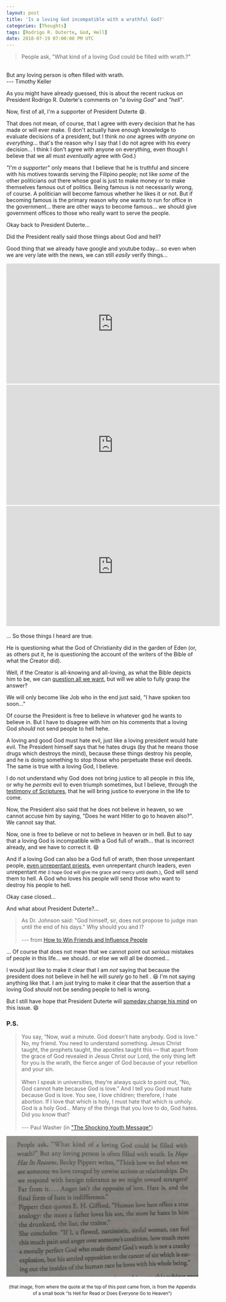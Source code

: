 ```yaml
---
layout: post
title: 'Is a loving God incompatible with a wrathful God?'
categories: [Thoughts]
tags: [Rodrigo R. Duterte, God, Hell]
date: 2018-07-19 07:00:00 PM UTC
---
```


<!-- July 20, 2018 03:00:00 AM Philippine Time -->

<!-- 
<small>_(NOTE: Updated Aug 4, 2018 so it will not sound angry or harsh :smile:)_</small>
 -->

> People ask, "What kind of a loving God could be filled with wrath.?"
<br />
But any loving person is often filled with wrath.
<br />
 --- Timothy Keller

<!--more-->

As you might have already guessed, this is about the recent ruckus on President Rodrigo R. Duterte's comments on _"a loving God"_ and _"hell"_.

Now, first of all, I'm a supporter of President Duterte :smile:.

That does not mean, of course, that I agree with every decision that he has made or will ever make. (I don't actually have enough knowledge to evaluate decisions of a president, but I think _no one_ agrees with _anyone_ on _everything_... that's the reason why I say that I do not agree with his every decision... I think I don't agree with anyone on everything, even though I believe that we all must _eventually_ agree with God.) 

_"I'm a supporter"_ only means that I believe that he is truthful and sincere with his motives towards serving the Filipino people; not like _some_ of the other politicians out there whose goal is just to make money or to make themselves famous out of politics. Being famous is not necessarily wrong, of course. A politician will become famous whether he likes it or not. But if becoming famous is the primary reason why one wants to run for office in the government... there are other ways to become famous... we should give government offices to those who really want to serve the people.

<!-- 
<small>(Also, please note that I said _some_. If you were not able to see the _some_ word in there, perhaps you are or will be one of those _some_. Tread carefully, because all of us are succeptible into doing these things we thought we don't like; things we thought we hate.)</small>
 -->

Okay back to President Duterte... 
<!-- _(I always do that... I always stray from my main topic...)_ -->

Did the President really said those things about God and hell?

Good thing that we already have google and youtube today... so even when we are very late with the news, we can still _easily_ verify things...


<iframe width="560" height="315" src="https://www.youtube.com/embed/LYC8bm3HIio" frameborder="0" allow="autoplay; encrypted-media" allowfullscreen></iframe>


<iframe width="560" height="315" src="https://www.youtube.com/embed/6oeDraf1k7w" frameborder="0" allow="autoplay; encrypted-media" allowfullscreen></iframe>


<iframe width="560" height="315" src="https://www.youtube.com/embed/CRrOAWiXJh8" frameborder="0" allow="autoplay; encrypted-media" allowfullscreen></iframe>


... So those things I heard are true.

He is questioning what the God of Christianity did in the garden of Eden (or, as others put it, he is questioning the account of the writers of the Bible of what the Creator did).

Well, if the Creator is all-knowing and all-loving, as what the Bible depicts him to be, we can [question all we want](https://www.gotquestions.org/question-God.html), but will we able to fully grasp the answer?

We will only become like Job who in the end just said, "I have spoken too soon..."

Of course the President is free to believe in whatever god he wants to believe in. But I have to disagree with him on his comments that a loving God _should_ not send people to hell hehe.

A loving and good God must hate evil, just like a loving president would hate evil. The President himself says that he hates drugs (by that he means those drugs which destroys the mind), because these things destroy his people, and he is doing something to stop those who perpetuate these evil deeds. The same is true with a loving God, I believe.

I do not understand why God does not bring justice to all people in this life, or why he _permits_ evil to even triumph sometimes, but I believe, through the [testimony of Scriptures](https://www.gotquestions.org/trust-the-Bible.html), that he will bring justice to everyone in the life to come.

Now, the President also said that he does not believe in heaven, so we cannot accuse him by saying, "Does he want Hitler to go to heaven also?". We cannot say that.

Now, one is free to believe or not to believe in heaven or in hell. But to say that a loving God is incompatible with a God full of wrath... that is incorrect already, and we have to correct it. :smile:

And if a loving God can also be a God full of wrath, then those unrepentant people, [even unrepentant priests](https://www.youtube.com/watch?v=HQlDs6-woVM), even unrepentant church leaders, even unrepentant _me_ <small>(I hope God will give me grace and mercy until death.)</small>, God will send them to hell. A God who loves his people will send those who want to destroy his people to hell. 

Okay case closed...

And what about President Duterte?...

> As Dr. Johnson said: "God himself, sir, does not propose to judge man until the end of his days." Why should you and I?
<br /><br />
 --- from [How to Win Friends and Influence People](https://www.bookdepository.com/book/9780091906818?a_aid=jflaga)

... Of course that does not mean that we cannot point out _serious_ mistakes of people in this life... we should.. or else we will all be doomed...

I would just like to make it clear that I am _not_ saying that because the president does not believe in hell he will _surely_ go to hell . :laughing: I'm not saying anything like that. I am just trying to make it clear that the assertion that a loving God _should_ not be sending people to hell is wrong.

But I still have hope that President Duterte will [someday change his mind](
http://philippinereporter.com/2018/07/13/will-duterte-go-to-hell-or-heaven/
) on this issue. :smile:


### P.S.

> You say, “Now, wait a minute. God doesn’t hate anybody. God is love.” No, my friend. You need to understand something. Jesus Christ taught, the prophets taught, the apostles taught this — that apart from the grace of God revealed in Jesus Christ our Lord, the only thing left for you is the wrath, the fierce anger of God because of your rebellion and your sin.
<br /><br />
When I speak in universities, they’re always quick to point out, “No, God cannot hate because God is love.” And I tell you God must hate because God is love. You see, I love children; therefore, I hate abortion. If I love that which is holy, I must hate that which is unholy. God is a holy God... Many of the things that you love to do, God hates. Did you know that?
<br /><br />
 --- Paul Washer (in ["The Shocking Youth Message"](/2017/10/16/paul-washer))


![Timothy Keller on hell](/images/2018/timothy-keller-on-hell.jpg)

<center><small>(that image, from where the quote at the top of this post came from, is from the Appendix of a small book "Is Hell for Read or Does Everyone Go to Heaven")</small></center>

<!-- 
You might argue that the two quotes above seem to contradict each other --- the first one says God _hates_ sin; the second one says God does not hate but is _angry_ with sin. What I can only say is that we must understand that those two people I quoted, Paul Washer and Timothy Keller, used the word _hate_ differently.

Paul Washer did not say that God hates people; he said that God hates sin or unholiness. Or to say it differently, he said that God is angry with sin or unholiness.

Timothy Keller also used the word _hate_ as if it means _angered_
 -->

